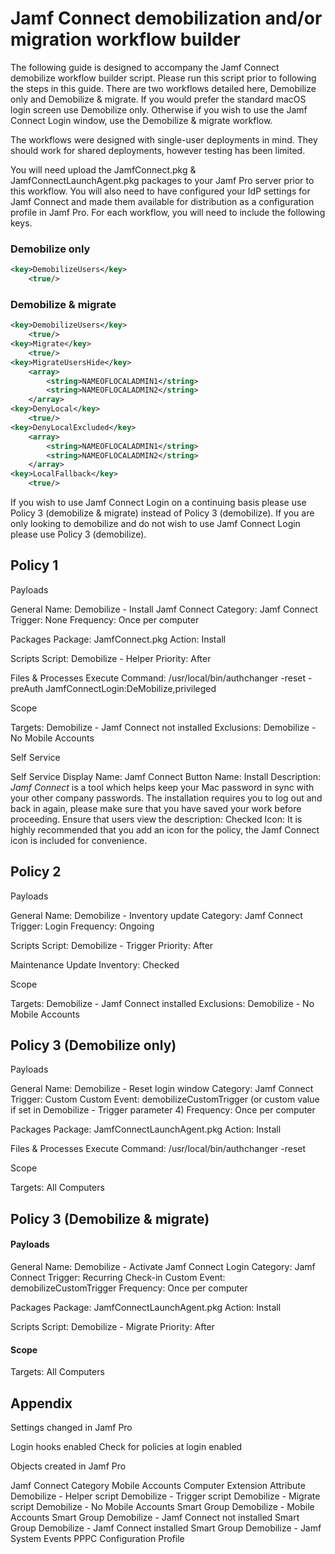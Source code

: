 <h1>Jamf Connect demobilization and/or migration workflow builder</h1>

The following guide is designed to accompany the Jamf Connect demobilize workflow builder script. Please run this script prior to following the steps in this guide. There are two workflows detailed here, Demobilize only and Demobilize & migrate. If you would prefer the standard macOS login screen use Demobilize only. Otherwise if you wish to use the Jamf Connect Login window, use the Demobilize & migrate workflow.

The workflows were designed with single-user deployments in mind. They should work for shared deployments, however testing has been limited.

You will need upload the JamfConnect.pkg & JamfConnectLaunchAgent.pkg packages to your Jamf Pro server prior to this workflow. You will also need to have configured your IdP settings for Jamf Connect and made them available for distribution as a configuration profile in Jamf Pro. For each workflow, you will need to include the following keys.

<h3>Demobilize only</h3>

```xml
<key>DemobilizeUsers</key>
	<true/>
```

<h3>Demobilize & migrate</h3>

```xml
<key>DemobilizeUsers</key>
	<true/>
<key>Migrate</key>
	<true/>
<key>MigrateUsersHide</key>
	<array>
		<string>NAMEOFLOCALADMIN1</string>
		<string>NAMEOFLOCALADMIN2</string>
	</array>
<key>DenyLocal</key>
	<true/>
<key>DenyLocalExcluded</key>
	<array>
		<string>NAMEOFLOCALADMIN1</string>
		<string>NAMEOFLOCALADMIN2</string>
	</array>
<key>LocalFallback</key>
	<true/>
```

If you wish to use Jamf Connect Login on a continuing basis please use Policy 3 (demobilize & migrate) instead of Policy 3 (demobilize). If you are only looking to demobilize and do not wish to use Jamf Connect Login please use Policy 3 (demobilize).

<h2>Policy 1</h2>

Payloads

General
Name: Demobilize - Install Jamf Connect
Category: Jamf Connect
Trigger: None
Frequency: Once per computer

Packages
Package: JamfConnect.pkg
Action: Install

Scripts
Script: Demobilize - Helper
Priority: After

Files & Processes
Execute Command: /usr/local/bin/authchanger -reset -preAuth JamfConnectLogin:DeMobilize,privileged

Scope

Targets: Demobilize - Jamf Connect not installed
Exclusions: Demobilize - No Mobile Accounts

Self Service

Self Service Display Name: Jamf Connect
Button Name: Install
Description: *Jamf Connect* is a tool which helps keep your Mac password in sync with your other company passwords. The installation requires you to log out and back in again, please make sure that you have saved your work before proceeding.
Ensure that users view the description: Checked
Icon: It is highly recommended that you add an icon for the policy, the Jamf Connect icon is included for convenience.

<h2>Policy 2</h2>

Payloads

General
Name: Demobilize - Inventory update
Category: Jamf Connect
Trigger: Login
Frequency: Ongoing

Scripts
Script: Demobilize - Trigger
Priority: After

Maintenance
Update Inventory: Checked

Scope

Targets: Demobilize - Jamf Connect installed
Exclusions: Demobilize - No Mobile Accounts


<h2>Policy 3 (Demobilize only)</h2>

Payloads

General
Name: Demobilize - Reset login window
Category: Jamf Connect
Trigger: Custom
Custom Event: demobilizeCustomTrigger (or custom value if set in Demobilize - Trigger parameter 4)
Frequency: Once per computer

Packages
Package: JamfConnectLaunchAgent.pkg
Action: Install

Files & Processes
Execute Command: /usr/local/bin/authchanger -reset

Scope

Targets: All Computers


<h2>Policy 3 (Demobilize & migrate)</h2>

<h4>Payloads</h4>

General
Name: Demobilize - Activate Jamf Connect Login
Category: Jamf Connect
Trigger: Recurring Check-in
Custom Event: demobilizeCustomTrigger
Frequency: Once per computer

Packages
Package: JamfConnectLaunchAgent.pkg
Action: Install

Scripts
Script: Demobilize - Migrate
Priority: After

<h4>Scope</h4>

Targets: All Computers



<h2>Appendix</h2>

Settings changed in Jamf Pro

Login hooks enabled
Check for policies at login enabled

Objects created in Jamf Pro

Jamf Connect Category
Mobile Accounts Computer Extension Attribute
Demobilize - Helper script
Demobilize - Trigger script
Demobilize - Migrate script
Demobilize - No Mobile Accounts Smart Group
Demobilize - Mobile Accounts Smart Group
Demobilize - Jamf Connect not installed Smart Group
Demobilize - Jamf Connect installed Smart Group
Demobilize - Jamf System Events PPPC Configuration Profile